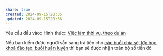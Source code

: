 ```yaml
---
share: true
created: 2024-09-15T20:35
updated: 2024-09-15T20:36
---
```

Yêu cầu đầu vào:: 
Hình thức:: [Việc làm thời vụ, theo dự án](../../../2%20H%C3%ACnh%20th%E1%BB%A9c/Vi%E1%BB%87c%20l%C3%A0m%20th%E1%BB%9Di%20v%E1%BB%A5,%20theo%20d%E1%BB%B1%20%C3%A1n.md)

Nếu bạn kiếm được người sẵn sàng trả tiền cho [các buổi chia sẻ, lớp học, khoá đào tạo, buổi huấn luyện](../../../2%20H%C3%ACnh%20th%E1%BB%A9c/Chia%20s%E1%BA%BB,%20%C4%91%C3%A0o%20t%E1%BA%A1o,%20hu%E1%BA%A5n%20luy%E1%BB%87n.md) thì bạn sẽ được nhận toàn bộ số tiền đó
